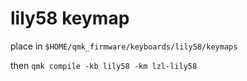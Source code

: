 # lily58 keymap

place in `$HOME/qmk_firmware/keyboards/lily58/keymaps`

then `qmk compile -kb lily58 -km lzl-lily58`
